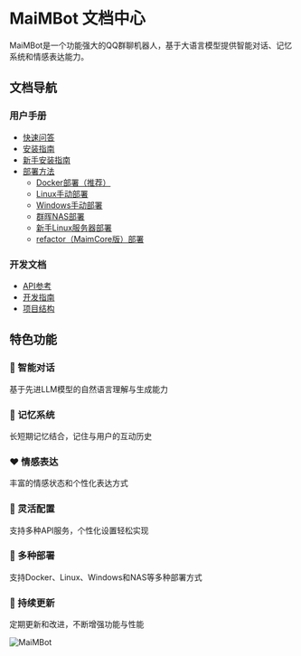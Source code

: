 # MaiMBot 文档中心

MaiMBot是一个功能强大的QQ群聊机器人，基于大语言模型提供智能对话、记忆系统和情感表达能力。

## 文档导航

### 用户手册

- [快速问答](/manual/usage/fast_q_a)
- [安装指南](/manual/installation/installation_standard)
- [新手安装指南](/manual/installation/installation_cute)
- [部署方法](/manual/deployment/)
  - [Docker部署（推荐）](/manual/deployment/docker_deploy)
  - [Linux手动部署](/manual/deployment/manual_deploy_linux)
  - [Windows手动部署](/manual/deployment/manual_deploy_windows)
  - [群晖NAS部署](/manual/deployment/synology_deploy)
  - [新手Linux服务器部署](/manual/deployment/linux_deploy_guide_for_beginners)
  - [refactor（MaimCore版）部署](/manual/deployment/refactor_deploy)
### 开发文档

- [API参考](/develop/api/)
- [开发指南](/develop/guide/ai-instruction)
- [项目结构](/develop/structure/file_structure)

## 特色功能

<div class="features">
  <div class="feature">
    <h3>🧠 智能对话</h3>
    <p>基于先进LLM模型的自然语言理解与生成能力</p>
  </div>
  <div class="feature">
    <h3>💾 记忆系统</h3>
    <p>长短期记忆结合，记住与用户的互动历史</p>
  </div>
  <div class="feature">
    <h3>❤️ 情感表达</h3>
    <p>丰富的情感状态和个性化表达方式</p>
  </div>
  <div class="feature">
    <h3>🔧 灵活配置</h3>
    <p>支持多种API服务，个性化设置轻松实现</p>
  </div>
  <div class="feature">
    <h3>🚢 多种部署</h3>
    <p>支持Docker、Linux、Windows和NAS等多种部署方式</p>
  </div>
  <div class="feature">
    <h3>🔄 持续更新</h3>
    <p>定期更新和改进，不断增强功能与性能</p>
  </div>
</div>


![MaiMBot](/avatars/MaiM.png)
